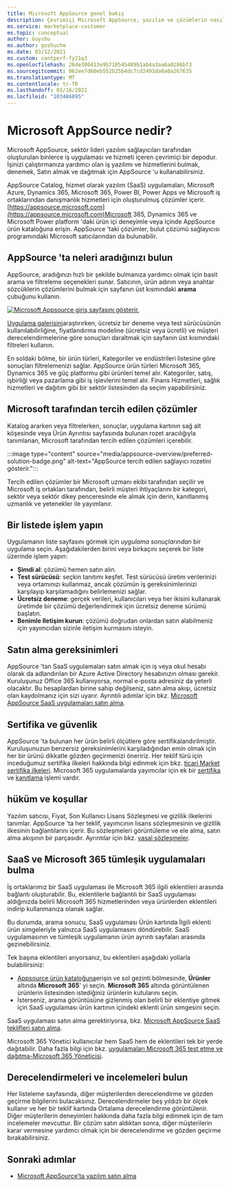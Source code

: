 ```yaml
---
title: Microsoft AppSource genel bakış
description: Çevrimiçi Microsoft AppSource, yazılım ve çözümlerin nasıl bulunacağını ve kapsamlı bir şekilde kataloğunu öğrenin.
ms.service: marketplace-customer
ms.topic: conceptual
author: Guyshu
ms.author: gushuchm
ms.date: 03/12/2021
ms.custom: contperf-fy21q3
ms.openlocfilehash: 26de300413e9b718545489b1ab4a3aa6a0286bf3
ms.sourcegitcommit: 062ee7d60eb552b25b4dc7cd2493da0a0a267635
ms.translationtype: MT
ms.contentlocale: tr-TR
ms.lasthandoff: 03/16/2021
ms.locfileid: "103486895"
---
```

# <a name="what-is-microsoft-appsource"></a>Microsoft AppSource nedir?

Microsoft AppSource, sektör lideri yazılım sağlayıcıları tarafından oluşturulan binlerce iş uygulaması ve hizmeti içeren çevrimiçi bir depodur. İşinizi çalıştırmanıza yardımcı olan iş yazılımı ve hizmetlerini bulmak, denemek, Satın almak ve dağıtmak için AppSource 'u kullanabilirsiniz.

AppSource Catalog, hizmet olarak yazılım (SaaS) uygulamaları, Microsoft Azure, Dynamics 365, Microsoft 365, Power BI, Power Apps ve Microsoft iş ortaklarından danışmanlık hizmetleri için oluşturulmuş çözümler içerir. [https://appsource.microsoft.com](https://appsource.microsoft.com)Microsoft 365, Dynamics 365 ve Microsoft Power platform 'daki ürün içi deneyimle veya Içinde AppSource ürün kataloğuna erişin. AppSource 'taki çözümler, bulut çözümü sağlayıcısı programındaki Microsoft satıcılarından da bulunabilir.

## <a name="find-what-you-need-on-appsource"></a>AppSource 'ta neleri aradığınızı bulun

AppSource, aradığınızı hızlı bir şekilde bulmanıza yardımcı olmak için basit arama ve filtreleme seçenekleri sunar. Satıcının, ürün adının veya anahtar sözcüklerin çözümlerini bulmak için sayfanın üst kısmındaki **arama** çubuğunu kullanın.

[![Microsoft Appsource giriş sayfasını gösterir.](media/appsource-overview/appsource-home-page.png)](media/appsource-overview/appsource-home-page.png#lightbox)

[Uygulama galerisini](https://appsource.microsoft.com/marketplace/apps)araştırırken, ücretsiz bir deneme veya test sürücüsünün kullanılabilirliğine, fiyatlandırma modeline (ücretsiz veya ücretli) ve müşteri derecelendirmelerine göre sonuçları daraltmak için sayfanın üst kısmındaki filtreleri kullanın.

En soldaki bölme, bir ürün türleri, Kategoriler ve endüstrileri listesine göre sonuçları filtrelemenizi sağlar. AppSource ürün türleri Microsoft 365, Dynamics 365 ve güç platformu gibi ürünleri temel alır. Kategoriler, satış, işbirliği veya pazarlama gibi iş işlevlerini temel alır. Finans Hizmetleri, sağlık hizmetleri ve dağıtım gibi bir sektör listesinden da seçim yapabilirsiniz.

## <a name="microsoft-preferred-solutions"></a>Microsoft tarafından tercih edilen çözümler

Katalog ararken veya filtrelerken, sonuçlar, uygulama kartının sağ alt köşesinde veya Ürün Ayrıntısı sayfasında bulunan rozet aracılığıyla tanımlanan, Microsoft tarafından tercih edilen çözümleri içerebilir.

:::image type="content" source="media/appsource-overview/preferred-solution-badge.png" alt-text="AppSource tercih edilen sağlayıcı rozetini gösterir.":::

Tercih edilen çözümler bir Microsoft uzmanı ekibi tarafından seçilir ve Microsoft iş ortakları tarafından, belirli müşteri ihtiyaçlarını bir kategori, sektör veya sektör dikey penceresinde ele almak için derin, kanıtlanmış uzmanlık ve yetenekler ile yayımlanır.

## <a name="take-action-on-a-listing"></a>Bir listede işlem yapın

Uygulamanın liste sayfasını görmek için *uygulama sonuçlarından* bir uygulama seçin. Aşağıdakilerden birini veya birkaçını seçerek bir liste üzerinde işlem yapın:

- **Şimdi al**: çözümü hemen satın alın.
- **Test sürücüsü**: seçkin tanıtımı keşfet. Test sürücüsü üretim verilerinizi veya ortamınızı kullanmaz, ancak çözümün iş gereksinimlerinizi karşılayıp karşılamadığını belirlemenizi sağlar.
- **Ücretsiz deneme**: gerçek verileri, kullanıcıları veya her ikisini kullanarak üretimde bir çözümü değerlendirmek için ücretsiz deneme sürümü başlatın.
- **Benimle Iletişim kurun**: çözümü doğrudan onlardan satın alabilmeniz için yayımcıdan sizinle iletişim kurmasını isteyin.

## <a name="purchasing-requirements"></a>Satın alma gereksinimleri

AppSource 'tan SaaS uygulamaları satın almak için iş veya okul hesabı olarak da adlandırılan bir Azure Active Directory hesabınızın olması gerekir. Kuruluşunuz Office 365 kullanıyorsa, normal e-posta adresiniz da yeterli olacaktır. Bu hesaplardan birine sahip değilseniz, satın alma akışı, ücretsiz olan kaydolmanız için sizi uyarır. Ayrıntılı adımlar için bkz. [Microsoft AppSource SaaS uygulamaları satın alma](purchase-software-appsource.md).

## <a name="certification-and-security"></a>Sertifika ve güvenlik

AppSource 'ta bulunan her ürün belirli ölçütlere göre sertifikalandırilmiştir. Kuruluşunuzun benzersiz gereksinimlerini karşıladığından emin olmak için her bir ürünü dikkatle gözden geçirmenizi öneririz. Her teklif türü için inceduğumuz sertifika ilkeleri hakkında bilgi edinmek için bkz. [ticari Market sertifika ilkeleri](/legal/marketplace/certification-policies). Microsoft 365 uygulamalarda yayımcılar için ek bir [sertifika](/microsoft-365-app-certification/docs/enterprise-app-certification-guide) ve [kanıtlama](/microsoft-365-app-certification/docs/enterprise-app-attestation-guide) işlemi vardır.

## <a name="terms-and-conditions"></a>hüküm ve koşullar

Yazılım satıcısı, Fiyat, Son Kullanıcı Lisans Sözleşmesi ve gizlilik ilkelerini tanımlar. AppSource 'ta her teklif, yayımcının lisans sözleşmesinin ve gizlilik ilkesinin bağlantılarını içerir. Bu sözleşmeleri görüntüleme ve ele alma, satın alma akışının bir parçasıdır. Ayrıntılar için bkz. [yasal sözleşmeler](legal-contracts.md).

## <a name="discover-saas-and-microsoft-365-integrated-apps"></a>SaaS ve Microsoft 365 tümleşik uygulamaları bulma

İş ortaklarımız bir SaaS uygulaması ile Microsoft 365 ilgili eklentileri arasında bağlantı oluşturabilir. Bu, eklentilerle bağlantılı bir SaaS uygulaması aldığınızda belirli Microsoft 365 hizmetlerinden veya ürünlerden eklentileri indirip kullanmanıza olanak sağlar.

Bu durumda, arama sonucu, SaaS uygulaması Ürün kartında İlgili eklenti ürün simgeleriyle yalnızca SaaS uygulamasını döndürebilir. SaaS uygulamasının ve tümleşik uygulamanın ürün ayrıntı sayfaları arasında gezinebilirsiniz.

Tek başına eklentileri arıyorsanız, bu eklentileri aşağıdaki yollarla bulabilirsiniz:

- [Appsource ürün kataloğuna](https://appsource.microsoft.com/marketplace/apps/)erişin ve sol gezinti bölmesinde, **Ürünler** altında **Microsoft 365**' yi seçin. **Microsoft 365** altında görüntülenen ürünlerin listesinden istediğiniz ürünlerin kutularını seçin.
- İsterseniz, arama görüntüsüne gizlenmiş olan belirli bir eklentiye gitmek için SaaS uygulaması ürün kartının içindeki eklenti ürün simgesini seçin.

SaaS uygulaması satın alma gerektiriyorsa, bkz. [Microsoft AppSource SaaS teklifleri satın alma](purchase-software-appsource.md).

Microsoft 365 Yönetici kullanıcılar hem SaaS hem de eklentileri tek bir yerde dağıtabilir. Daha fazla bilgi için bkz. [uygulamaları Microsoft 365 test etme ve dağıtma-Microsoft 365 Yöneticisi](/microsoft-365/admin/manage/test-and-deploy-microsoft-365-apps).

## <a name="find-ratings-and-reviews"></a>Derecelendirmeleri ve incelemeleri bulun

Her listeleme sayfasında, diğer müşterilerden derecelendirme ve gözden geçirme bilgilerini bulacaksınız. Derecelendirmeler beş yıldızlı bir ölçek kullanır ve her bir teklif kartında Ortalama derecelendirme görüntülenir. Diğer müşterilerin deneyimleri hakkında daha fazla bilgi edinmek için de tam incelemeler mevcuttur. Bir çözüm satın aldıktan sonra, diğer müşterilerin karar vermesine yardımcı olmak için bir derecelendirme ve gözden geçirme bırakabilirsiniz.

## <a name="next-steps"></a>Sonraki adımlar

- [Microsoft AppSource’ta yazılım satın alma](purchase-software-appsource.md)
